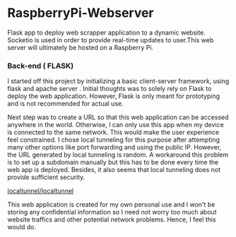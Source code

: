 # RaspberryPi-Webserver
Flask app to deploy web scrapper application to a dynamic website. Socketio is used in order to provide real-time updates to user.This web server will ultimately be hosted on a Raspberry Pi.

### Back-end ( FLASK)

I started off this project by initializing a basic client-server framework, using flask and apache server . Initial thoughts was to solely rely on Flask to deploy the web application. However, Flask is only meant for prototyping and is not recommended for actual use. 

Next step was to create a URL so that this web application can be accessed anywhere in the world. Otherwise, I can only use this app when my device is connected to the same network. This would make the user experience feel constrained. I chose local tunneling for this purpose after attempting many other options like port forwarding and using the public IP.  However, the URL generated by local tunneling is random. A workaround this problem is to set up a subdomain manually but this has to be done every time the web app is deployed. Besides, it also seems that local tunneling does not provide sufficient security. 

[localtunnel/localtunnel](https://github.com/localtunnel/localtunnel)

This web application is created for my own personal use and I won't be storing any confidential information so I need not worry too much about website traffics and other potential network problems. Hence, I feel this would do.

